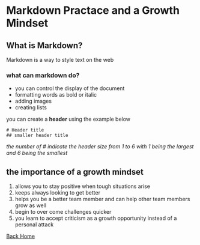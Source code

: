 # Markdown Practace and a Growth Mindset

## What is Markdown?

Markdown is a way to style text on the web

### what can markdown do?

- you can control the display of the document
- formatting words as bold or italic
- adding images
- creating lists

you can create a **header** using the example below

```
# Header title
## smaller header title
```
*the number of # indicate the header size from 1 to 6 with 1 being the largest and 6 being the smallest*

## the importance of a growth mindset

1. allows you to stay positive when tough situations arise
1. keeps always looking to get better
1. helps you be a better team member and can help other team members grow as well
1. begin to over come challenges quicker
1. you learn to accept criticism as a growth opportunity instead of a personal attack

[Back Home](README.md)
